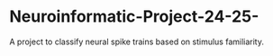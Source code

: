 # Neuroinformatic-Project-24-25-
A project to classify neural spike trains based on stimulus familiarity.
